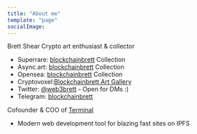 ```yaml
---
title: "About me"
template: "page"
socialImage:
---
```


Brett Shear
Crypto art enthusiast & collector
* Superrare: [blockchainbrett](https://superrare.co/blockchainbrett) Collection
* Async.art: [blockchainbrett](https://async.art/artist/Blockchainbrett) Collection
* Opensea: [blockchainbrett](https://opensea.io/accounts/0x1e341aa44c293d95d13d778492d417d1be4e63d5) Collection
* Cryptovoxel:[Blockchainbrett Art Gallery](https://www.cryptovoxels.com/parcels/187)
* Twitter: [@web3brett](https://twitter.com/web3brett) - Open for DMs :)
* Telegram: [blockchainbrett](https://telegram.me/blockchainbrett)

Cofounder & COO of [Terminal](https://terminal.co) 
* Modern web development tool for blazing fast sites on IPFS